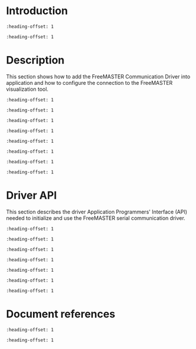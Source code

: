 # Introduction

```{include} ./10_introduction.md
:heading-offset: 1
```

```{include} ./11_example_applications.md
:heading-offset: 1
```

# Description

This section shows how to add the FreeMASTER Communication Driver into application and how to configure the connection to the FreeMASTER visualization tool.

```{include} ./20_features.md
:heading-offset: 1
```

```{include} ./21_driver_files.md
:heading-offset: 1
```

```{include} ./22_driver_configuration.md
:heading-offset: 1
```

```{include} ./23_data_types.md
:heading-offset: 1
```

```{include} ./24_interface_init.md
:heading-offset: 1
```

```{include} ./25_recorder_calls.md
:heading-offset: 1
```

```{include} ./26_driver_usage.md
:heading-offset: 1
```

```{include} ./27_troubleshooting.md
:heading-offset: 1
```

# Driver API

This section describes the driver Application Programmers' Interface (API) needed to initialize and use the FreeMASTER serial communication driver.

```{include} ./30_control_api.md
:heading-offset: 1
```

```{include} ./31_recorder_api.md
:heading-offset: 1
```

```{include} ./32_fast_recorder_api.md
:heading-offset: 1
```

```{include} ./33_tsa_api.md
:heading-offset: 1
```

```{include} ./34_app_commands_api.md
:heading-offset: 1
```

```{include} ./35_pipes_api.md
:heading-offset: 1
```

```{include} ./36_api_data_types.md
:heading-offset: 1
```

# Document references

```{include} ./90_references.md
:heading-offset: 1
```

```{include} ./91_revision_history.md
:heading-offset: 1
```
